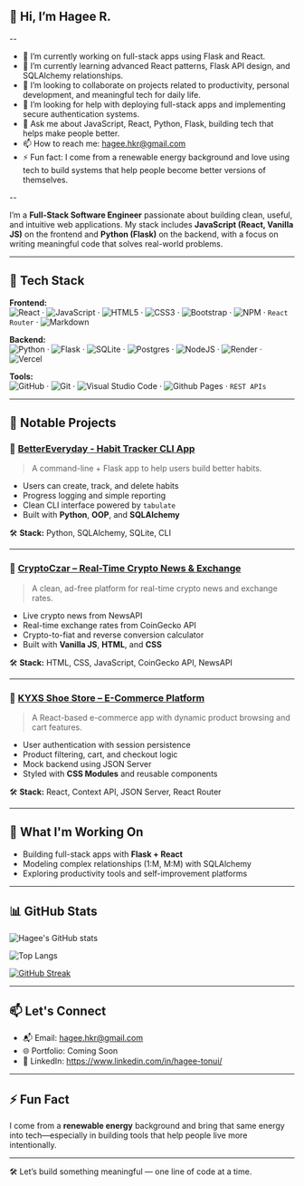 ## 👋 Hi, I’m Hagee R.

--

- 🔭 I’m currently working on full-stack apps using Flask and React.
- 🌱 I’m currently learning advanced React patterns, Flask API design, and SQLAlchemy relationships.
- 👯 I’m looking to collaborate on projects related to productivity, personal development, and meaningful tech for daily life.
- 🤔 I’m looking for help with deploying full-stack apps and implementing secure authentication systems.
- 💬 Ask me about JavaScript, React, Python, Flask, building tech that helps make people better.
- 📫 How to reach me: hagee.hkr@gmail.com
- ⚡ Fun fact: I come from a renewable energy background and love using tech to build systems that help people become better versions of themselves.

--

I’m a **Full-Stack Software Engineer** passionate about building clean, useful, and intuitive web applications. My stack includes **JavaScript (React, Vanilla JS)** on the frontend and **Python (Flask)** on the backend, with a focus on writing meaningful code that solves real-world problems.

---

## 🔧 Tech Stack

**Frontend:**  
![React](https://img.shields.io/badge/react-%2320232a.svg?style=for-the-badge&logo=react&logoColor=%2361DAFB) · ![JavaScript](https://img.shields.io/badge/javascript-%23323330.svg?style=for-the-badge&logo=javascript&logoColor=%23F7DF1E) · ![HTML5](https://img.shields.io/badge/html5-%23E34F26.svg?style=for-the-badge&logo=html5&logoColor=white) · ![CSS3](https://img.shields.io/badge/css3-%231572B6.svg?style=for-the-badge&logo=css3&logoColor=white) · ![Bootstrap](https://img.shields.io/badge/bootstrap-%238511FA.svg?style=for-the-badge&logo=bootstrap&logoColor=white) · ![NPM](https://img.shields.io/badge/NPM-%23CB3837.svg?style=for-the-badge&logo=npm&logoColor=white) · `React Router` · ![Markdown](https://img.shields.io/badge/markdown-%23000000.svg?style=for-the-badge&logo=markdown&logoColor=white)

**Backend:**  
![Python](https://img.shields.io/badge/python-3670A0?style=for-the-badge&logo=python&logoColor=ffdd54) · ![Flask](https://img.shields.io/badge/flask-%23000.svg?style=for-the-badge&logo=flask&logoColor=white) · ![SQLite](https://img.shields.io/badge/sqlite-%2307405e.svg?style=for-the-badge&logo=sqlite&logoColor=white) · ![Postgres](https://img.shields.io/badge/postgres-%23316192.svg?style=for-the-badge&logo=postgresql&logoColor=white) · ![NodeJS](https://img.shields.io/badge/node.js-6DA55F?style=for-the-badge&logo=node.js&logoColor=white) · ![Render](https://img.shields.io/badge/Render-%46E3B7.svg?style=for-the-badge&logo=render&logoColor=white) · ![Vercel](https://img.shields.io/badge/vercel-%23000000.svg?style=for-the-badge&logo=vercel&logoColor=white)

**Tools:**  
![GitHub](https://img.shields.io/badge/github-%23121011.svg?style=for-the-badge&logo=github&logoColor=white) · ![Git](https://img.shields.io/badge/git-%23F05033.svg?style=for-the-badge&logo=git&logoColor=white) · ![Visual Studio Code](https://img.shields.io/badge/Visual%20Studio%20Code-0078d7.svg?style=for-the-badge&logo=visual-studio-code&logoColor=white) · ![Github Pages](https://img.shields.io/badge/github%20pages-121013?style=for-the-badge&logo=github&logoColor=white) · `REST APIs`  

---

## 💼 Notable Projects

### 🧘 [BetterEveryday - Habit Tracker CLI App](https://github.com/vasileiosInnovs/habit_tracker)

> A command-line + Flask app to help users build better habits.

- Users can create, track, and delete habits
- Progress logging and simple reporting
- Clean CLI interface powered by `tabulate`
- Built with **Python**, **OOP**, and **SQLAlchemy**

🛠 **Stack:** Python, SQLAlchemy, SQLite, CLI

---

### 📰 [CryptoCzar – Real-Time Crypto News & Exchange](https://github.com/vasileiosInnovs/cryptoczar-project-.git)

> A clean, ad-free platform for real-time crypto news and exchange rates.

- Live crypto news from NewsAPI
- Real-time exchange rates from CoinGecko API
- Crypto-to-fiat and reverse conversion calculator
- Built with **Vanilla JS**, **HTML**, and **CSS**

🛠 **Stack:** HTML, CSS, JavaScript, CoinGecko API, NewsAPI

---

### 👟 [KYXS Shoe Store – E-Commerce Platform](https://github.com/your-username/kxys-shoe-store.git)

> A React-based e-commerce app with dynamic product browsing and cart features.

- User authentication with session persistence
- Product filtering, cart, and checkout logic
- Mock backend using JSON Server
- Styled with **CSS Modules** and reusable components

🛠 **Stack:** React, Context API, JSON Server, React Router

---

## 🚀 What I'm Working On

- Building full-stack apps with **Flask + React**
- Modeling complex relationships (1:M, M:M) with SQLAlchemy
- Exploring productivity tools and self-improvement platforms

---
## 📊 GitHub Stats

![Hagee's GitHub stats](https://github-readme-stats.vercel.app/api?username=vasileiosInnovs&show_icons=true&theme=radical)

![Top Langs](https://github-readme-stats.vercel.app/api/top-langs/?username=vasileiosInnovs&layout=compact&theme=radical)

[![GitHub Streak](https://streak-stats.demolab.com/?user=vasileiosInnovs&theme=radical)](https://git.io/streak-stats)

---

## 📫 Let's Connect

- 📬 Email: hagee.hkr@gmail.com
- 🌐 Portfolio: Coming Soon
- 💼 LinkedIn: https://www.linkedin.com/in/hagee-tonui/

---

## ⚡ Fun Fact

I come from a **renewable energy** background and bring that same energy into tech—especially in building tools that help people live more intentionally.

---

🛠️ Let’s build something meaningful — one line of code at a time.

